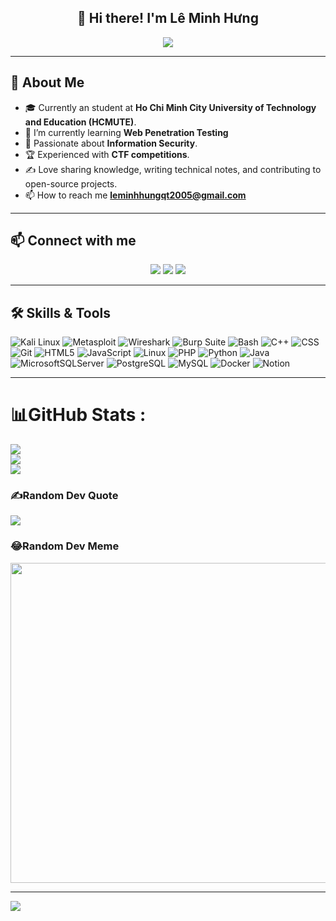 <h2 align="center">👋 Hi there! I'm <b>Lê Minh Hưng</b></h2>
<p align="center">
  <a href="https://github.com/DenverCoder1/readme-typing-svg">
    <img src="https://readme-typing-svg.herokuapp.com?font=Time+New+Roman&color=cyan&size=25&center=true&vCenter=true&width=600&height=100&lines=Welcome+to+my+GitHub;Aspiring+AI+Engineer;HCMUTE+Student;Active+Learner+%26+Researcher;Loves+to+build+AI+projects;Dream:+Pro+Researcher+in+AI/CV">
  </a>
</p>

---

## 🌟 About Me  
- 🎓 Currently an student at **Ho Chi Minh City University of Technology and Education (HCMUTE)**.  
- 🌱 I’m currently learning **Web Penetration Testing**
- 🤖 Passionate about **Information Security**.  
- 🏆 Experienced with **CTF competitions**.  
- ✍️ Love sharing knowledge, writing technical notes, and contributing to open-source projects.  
- 📫 How to reach me **leminhhungqt2005@gmail.com**

---

## 📫 Connect with me
<p align="center">
  <a href="https://www.facebook.com/minh.hung.170532"><img src="https://img.icons8.com/fluent/48/000000/facebook-new.png"/></a>
  <a href="https://github.com/leminhhung2005"><img src="https://img.icons8.com/fluent/48/000000/github.png"/></a>
  <a href="mailto:leminhhungqt2005t@gmail.com"><img src="https://img.icons8.com/fluent/48/000000/mailing.png"/></a>
</p>

---

## 🛠️ Skills & Tools
![Kali Linux](https://img.shields.io/badge/-Kali_Linux-557C94?style=flat-square&logo=kali-linux&logoColor=white)
![Metasploit](https://img.shields.io/badge/-Metasploit-E34F26?style=flat-square&logo=metasploit&logoColor=white)
![Wireshark](https://img.shields.io/badge/-Wireshark-1679A7?style=flat-square&logo=wireshark&logoColor=white)
![Burp Suite](https://img.shields.io/badge/-Burp_Suite-FF6347?style=flat-square&logo=burp-suite&logoColor=white)
![Bash](https://img.shields.io/badge/-Bash-4EAA25?style=flat-square&logo=gnu-bash&logoColor=white)
![C++](https://img.shields.io/badge/-C++-00599C?style=flat-square&logo=c%2B%2B&logoColor=white)
![CSS](https://img.shields.io/badge/-CSS-1572B6?style=flat-square&logo=css3&logoColor=white)
![Git](https://img.shields.io/badge/-Git-F05032?style=flat-square&logo=git&logoColor=white)
![HTML5](https://img.shields.io/badge/-HTML5-E34F26?style=flat-square&logo=html5&logoColor=white)
![JavaScript](https://img.shields.io/badge/-JavaScript-F7DF1E?style=flat-square&logo=javascript&logoColor=black)
![Linux](https://img.shields.io/badge/-Linux-FCC624?style=flat-square&logo=linux&logoColor=black)
![PHP](https://img.shields.io/badge/-PHP-777BB4?style=flat-square&logo=php&logoColor=white)
![Python](https://img.shields.io/badge/-Python-3776AB?style=flat-square&logo=python&logoColor=white)
![Java](https://img.shields.io/badge/java-%23ED8B00.svg?style=flat&logo=java&logoColor=white)
![MicrosoftSQLServer](https://img.shields.io/badge/Microsoft%20SQL%20Sever-CC2927?style=flat&logo=microsoft%20sql%20server&logoColor=white)
![PostgreSQL](https://img.shields.io/badge/-PostgreSQL-336791?style=flat-square&logo=postgresql&logoColor=white)
![MySQL](https://img.shields.io/badge/-MySQL-4479A1?style=flat-square&logo=mysql&logoColor=white)
![Docker](https://img.shields.io/badge/docker-%230db7ed.svg?style=flat&logo=docker&logoColor=white) 
![Notion](https://img.shields.io/badge/Notion-%23000000.svg?style=flat&logo=notion&logoColor=white)

---


# 📊GitHub Stats :
![](https://github-readme-stats.vercel.app/api?username=leminhhung2005&theme=default&hide_border=true&include_all_commits=false&count_private=false)<br/>
![](https://github-readme-streak-stats.herokuapp.com/?user=leminhhung2005&theme=default&hide_border=true)<br/>
![](https://github-readme-stats.vercel.app/api/top-langs/?username=leminhhung2005&theme=default&hide_border=true&include_all_commits=false&count_private=false&layout=compact)

### ✍️Random Dev Quote
![](https://quotes-github-readme.vercel.app/api?type=horizontal&theme=radical)

### 😂Random Dev Meme
<img src="https://random-memer.herokuapp.com/" width="512px"/>

---
[![](https://visitcount.itsvg.in/api?id=leminhhung2005&icon=0&color=0)](https://visitcount.itsvg.in)



